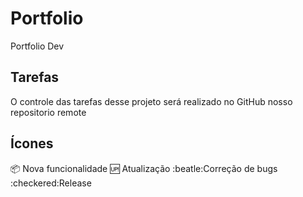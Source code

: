 # Portfolio
Portfolio Dev

## Tarefas
O controle das tarefas desse projeto será realizado no GitHub nosso repositorio remote

## Ícones

:package: Nova funcionalidade
:up: Atualização
:beatle:Correção de bugs
:checkered:Release